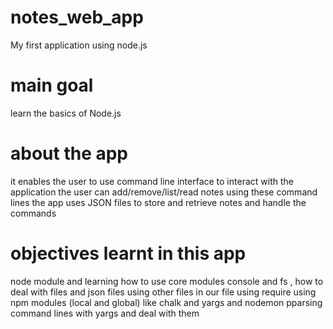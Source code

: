 # notes_web_app
My first  application using node.js 
# main goal
learn the basics of Node.js
# about the app 
it enables the user to use command line interface to interact with the application
the user can add/remove/list/read notes using these command lines
the app uses JSON files to store and retrieve notes and handle the commands
# objectives learnt in this app 
node module and learning how to use core modules console and fs , how to deal with files and json files 
using other files in our file using require
using npm modules (local and global) like chalk and yargs and nodemon
pparsing command lines with yargs and deal with them 
